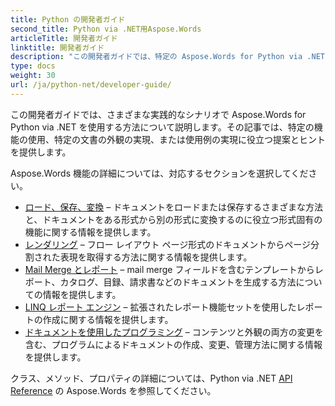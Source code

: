 ```yaml
---
title: Python の開発者ガイド
second_title: Python via .NET用Aspose.Words
articleTitle: 開発者ガイド
linktitle: 開発者ガイド
description: "この開発者ガイドでは、特定の Aspose.Words for Python via .NET 機能を使用したり、特定のドキュメントの外観を実現したり、ユースケースを可能にしたりするのに役立つ実践的なシナリオとヒントについて説明します。"
type: docs
weight: 30
url: /ja/python-net/developer-guide/
---
```


この開発者ガイドでは、さまざまな実践的なシナリオで Aspose.Words for Python via .NET を使用する方法について説明します。その記事では、特定の機能の使用、特定の文書の外観の実現、または使用例の実現に役立つ提案とヒントを提供します。

Aspose.Words 機能の詳細については、対応するセクションを選択してください。

- [ロード、保存、変換](/words/ja/python-net/loading-saving-and-converting/) – ドキュメントをロードまたは保存するさまざまな方法と、ドキュメントをある形式から別の形式に変換するのに役立つ形式固有の機能に関する情報を提供します。
- [レンダリング](/words/ja/python-net/rendering/) – フロー レイアウト ページ形式のドキュメントからページ分割された表現を取得する方法に関する情報を提供します。
- [Mail Merge とレポート](/words/python-net/mail-merge-and-reporting/) – mail merge フィールドを含むテンプレートからレポート、カタログ、目録、請求書などのドキュメントを生成する方法についての情報を提供します。
- [LINQ レポート エンジン](/words/python-net/linq-reporting-engine/) – 拡張されたレポート機能セットを使用したレポートの作成に関する情報を提供します。
- [ドキュメントを使用したプログラミング](/words/ja/python-net/programming-with-documents/) – コンテンツと外観の両方の変更を含む、プログラムによるドキュメントの作成、変更、管理方法に関する情報を提供します。

クラス、メソッド、プロパティの詳細については、Python via .NET [API Reference](https://reference.aspose.com/words/python-net/) の Aspose.Words を参照してください。
